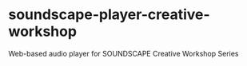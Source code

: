 # soundscape-player-creative-workshop
Web-based audio player for SOUNDSCAPE Creative Workshop Series
